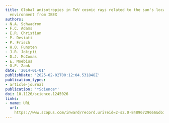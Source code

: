 ```yaml
---
title: Global anisotropies in TeV cosmic rays related to the sun's local galactic
  environment from IBEX
authors:
- N.A. Schwadron
- F.C. Adams
- E.R. Christian
- P. Desiati
- P. Frisch
- H.O. Funsten
- J.R. Jokipii
- D.J. McComas
- E. Moebius
- G.P. Zank
date: '2014-01-01'
publishDate: '2025-02-02T00:12:04.531848Z'
publication_types:
- article-journal
publication: '*Science*'
doi: 10.1126/science.1245026
links:
- name: URL
  url: 
    https://www.scopus.com/inward/record.uri?eid=2-s2.0-84896729666&doi=10.1126%2fscience.1245026&partnerID=40&md5=3bb03d8eb44ae71a2dbc87ccef248a27
---
```

